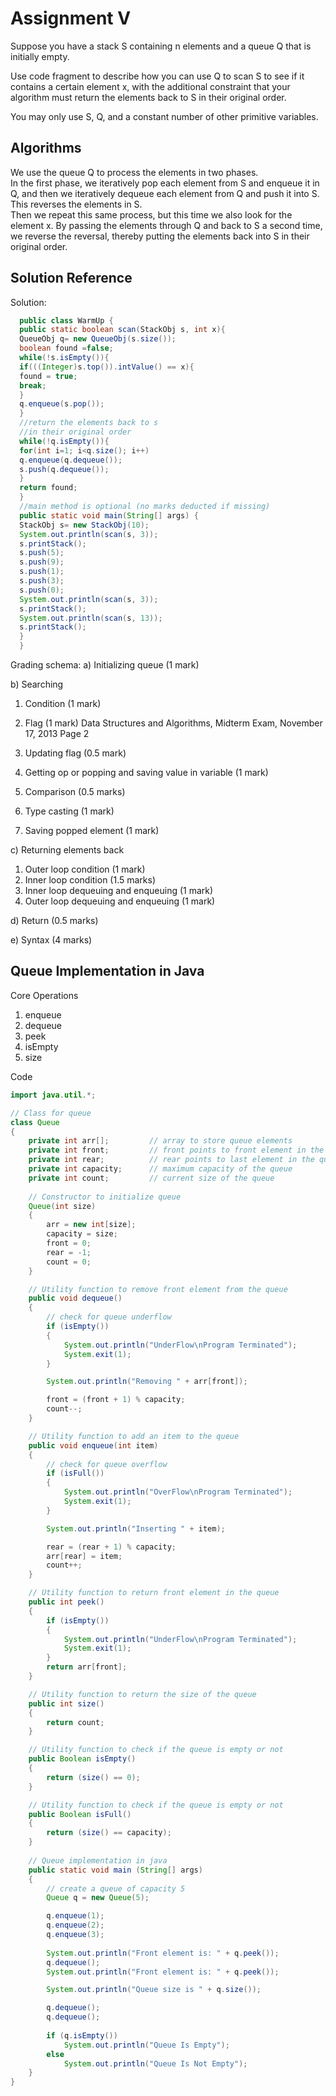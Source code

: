 # Assignment V

Suppose you have a stack S containing n elements and a queue Q that is initially empty.   

Use code fragment to describe how you can use Q to scan S to see if it contains a certain element x, with the additional constraint that your algorithm must return the elements back to S in their original order.   

You may only use S, Q, and a constant number of other primitive variables. 

## Algorithms
We use the queue Q to process the elements in two phases.  
In the first phase, we iteratively pop each element from S and enqueue it in Q, and then we iteratively dequeue each element from Q and push it into S.  
This reverses the elements in S.   
Then we repeat this same process, but this time we also look for the element x. By passing the elements through Q and back to S a second time, we reverse the reversal, thereby putting the elements back into S in their original order.

## Solution Reference
Solution:
```java
  public class WarmUp {
  public static boolean scan(StackObj s, int x){
  QueueObj q= new QueueObj(s.size());
  boolean found =false;
  while(!s.isEmpty()){
  if(((Integer)s.top()).intValue() == x){
  found = true;
  break;
  }
  q.enqueue(s.pop());
  }
  //return the elements back to s
  //in their original order
  while(!q.isEmpty()){
  for(int i=1; i<q.size(); i++)
  q.enqueue(q.dequeue());
  s.push(q.dequeue());
  }
  return found;
  }
  //main method is optional (no marks deducted if missing)
  public static void main(String[] args) {
  StackObj s= new StackObj(10);
  System.out.println(scan(s, 3));
  s.printStack();
  s.push(5);
  s.push(9);
  s.push(1);
  s.push(3);
  s.push(0);
  System.out.println(scan(s, 3));
  s.printStack();
  System.out.println(scan(s, 13));
  s.printStack();
  }
  }
```

Grading schema:
a) Initializing queue (1 mark)

b) Searching
1. Condition (1 mark)
2. Flag (1 mark)
Data Structures and Algorithms, Midterm Exam, November 17, 2013 Page 2

3. Updating flag (0.5 mark)

4. Getting op or popping and saving value in variable (1 mark)
5. Comparison (0.5 marks)
6. Type casting (1 mark)
7. Saving popped element (1 mark)

c) Returning elements back
1. Outer loop condition (1 mark)
2. Inner loop condition (1.5 marks)
3. Inner loop dequeuing and enqueuing (1 mark)
4. Outer loop dequeuing and enqueuing (1 mark)

d) Return (0.5 marks)

e) Syntax (4 marks)

## Queue Implementation in Java
Core Operations
1. enqueue
2. dequeue
3. peek
4. isEmpty
5. size

Code
```java
import java.util.*;

// Class for queue
class Queue 
{
	private int arr[];         // array to store queue elements
	private int front;         // front points to front element in the queue
	private int rear;          // rear points to last element in the queue
	private int capacity;      // maximum capacity of the queue
	private int count;         // current size of the queue
	
	// Constructor to initialize queue
	Queue(int size)
	{
		arr = new int[size];
		capacity = size;
		front = 0;
		rear = -1;
		count = 0;
	}

	// Utility function to remove front element from the queue
	public void dequeue()
	{
		// check for queue underflow
		if (isEmpty())
		{
			System.out.println("UnderFlow\nProgram Terminated");
			System.exit(1);
		}

		System.out.println("Removing " + arr[front]);

		front = (front + 1) % capacity;
		count--;
	}

	// Utility function to add an item to the queue
	public void enqueue(int item)
	{
		// check for queue overflow
		if (isFull())
		{
			System.out.println("OverFlow\nProgram Terminated");
			System.exit(1);
		}

		System.out.println("Inserting " + item);

		rear = (rear + 1) % capacity;
		arr[rear] = item;
		count++;
	}

	// Utility function to return front element in the queue
	public int peek()
	{
		if (isEmpty()) 
		{
			System.out.println("UnderFlow\nProgram Terminated");
			System.exit(1);
		}
		return arr[front];
	}

	// Utility function to return the size of the queue
	public int size()
	{
		return count;
	}

	// Utility function to check if the queue is empty or not
	public Boolean isEmpty()
	{
		return (size() == 0);
	}

	// Utility function to check if the queue is empty or not
	public Boolean isFull()
	{
		return (size() == capacity);
	}
	
	// Queue implementation in java
	public static void main (String[] args)
	{
		// create a queue of capacity 5
		Queue q = new Queue(5);

		q.enqueue(1);
		q.enqueue(2);
		q.enqueue(3);
		
		System.out.println("Front element is: " + q.peek());
		q.dequeue();
		System.out.println("Front element is: " + q.peek());

		System.out.println("Queue size is " + q.size());

		q.dequeue();
		q.dequeue();
		
		if (q.isEmpty())
			System.out.println("Queue Is Empty");
		else
			System.out.println("Queue Is Not Empty");
	}
}
```
